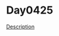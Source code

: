 # Day0425

<a href="https://www.notion.so/Day0425-fa1cdcdb25fe4f7ba0fef3c9af3517bf">Description</a>
